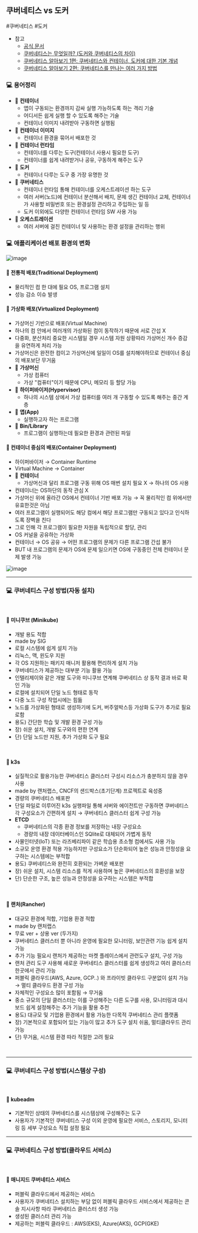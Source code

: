 
## 쿠버네티스 vs 도커
#쿠버네티스 #도커 
- 참고
	- [공식 문서](https://kubernetes.io/ko/docs/setup/)
	- [쿠버네티스는 무엇일까? (도커와 쿠버네티스의 차이)](https://velog.io/@yunuchoiii/%EC%BF%A0%EB%B2%84%EB%84%A4%ED%8B%B0%EC%8A%A4%EB%8A%94-%EB%AC%B4%EC%97%87%EC%9D%BC%EA%B9%8C-%EB%8F%84%EC%BB%A4%EC%99%80-%EC%BF%A0%EB%B2%84%EB%84%A4%ED%8B%B0%EC%8A%A4%EC%9D%98-%EC%B0%A8%EC%9D%B4)
	- [ 쿠버네티스 알아보기 1편: 쿠버네티스와 컨테이너, 도커에 대한 기본 개념](https://www.samsungsds.com/kr/insights/220222_kubernetes1.html)
	- [쿠버네티스 알아보기 2편: 쿠버네티스를 만나는 여러 가지 방법](https://www.samsungsds.com/kr/insights/kubernetes-2.html)

### 💻 용어정리
- 🚩 **컨테이너**
	- 앱이 구동되는 환경까지 감싸 실행 가능하도록 하는 격리 기술
	- 어디서든 쉽게 실행 할 수 있도록 해주는 기술
	- 컨테이너 이미지 내려받아 구동하면 실행됨
- 🚩 **컨테이너 이미지**
	- 컨테이너 환경을 묶어서 배포한 것
- 🚩 **컨테이너 런타임**
	- 컨테이너를 다루는 도구(컨테이너 사용시 필요한 도구)
	- 컨테이너를 쉽게 내려받거나 공유, 구동하게 해주는 도구
- 🚩 **도커**
	- 컨테이너 다루는 도구 중 가장 유명한 것
- 🚩 **쿠버네티스**
	- 컨테이너 런타임 통해 컨테이너를 오케스트레이션 하는 도구
	- 여러 서버(노드)에 컨테이너 분산해서 배치, 문제 생긴 컨테이너 교체, 컨테이너가 사용할 비밀번호 또는 환경설정 관리하고 주입하는 일 등
	- 도커 이외에도 다양한 컨테이너 런타임 SW 사용 가능
- 🚩 **오케스트레이션**
	- 여러 서버에 걸친 컨테이너 및 사용하는 환경 설정을 관리하는 행위


###  💻 애플리케이션 배포 환경의 변화
![image](https://github.com/ohohdmswl/TIL/assets/132552661/4b2acaca-76e0-4652-9750-07569dd0ac56)


<h4>📌 전통적 배포(Traditional Deployment)</h4>

- 물리적인 컴 한 대에 필요 OS, 프로그램 설치
- 성능 감소 이슈 발생


<h4>📌 가상화 배포(Virtualized Deployment)</h4>

- 가상머신 기반으로 배포(Virtual Machine)
- 하나의 컴 안에서 여러개의 가상화된 컴이 동작하기 때문에 서로 간섭 X
- 다중화, 분산처리 중요한 시스템일 경우 시스템 자원 상황따라 가상머신 개수 증감을 유연하게 처리 가능
- 가상머신은 완전한 컴이고 가상머신에 일일이 OS를 설치해야하므로 컨테이너 중심의 배포보단 무거움
-  🚩 **가상머신**
	- 가상 컴퓨터
	- 가상 "컴퓨터"이기 때문에 CPU, 메모리 등 할당 가능
- 🚩 **하이퍼바이저(Hypervisor)**
	- 하나의 시스템 상에서 가상 컴퓨터를 여러 개 구동할 수 있도록 해주는 중간 계층
- 🚩 **앱(App)**
	- 실행하고자 하는 프로그램
- 🚩 **Bin/Library**
	- 프로그램이 실행하는데 필요한 환경과 관련된 파일

<h4>📌 컨테이너 중심의 배포(Container Deployment)</h4>

- 하이퍼바이저 → Container Runtime
- Virtual Machine → Container
- 🚩 **컨테이너**
	- 가상머신과 달리 프로그램 구동 위해 OS 매번 설치 필요 X → 하나의 OS 사용
- 컨테이너는 OS하단의 동작 관심 X
- 가상머신 위에 올라간 OS에서 컨테이너 기반 배포 가능 → 꼭 물리적인 컴 위에서만 유효한것은 아님
- 여러 프로그램이 실행되어도 해당 컴에서 해당 프로그램만 구동되고 있다고 인식하도록 장벽을 친다
- 그로 인해 각 프로그램이 필요한 자원을 독립적으로 할당, 관리
- OS 커널을 공유하는 가상화
- 컨테이너 → OS 공유 → 어떤 프로그램의 문제가 다른 프로그램 간섭 불가 
- BUT 내 프로그램의 문제가 OS에 문제 일으키면 OS에 구동중인 전체 컨테이너 문제 발생 가능

![image](https://github.com/ohohdmswl/TIL/assets/132552661/362cf260-39cb-47fe-92fb-604da07e04a7)


<hr>

### 💻 쿠버네티스 구성 방법(자동 설치)
<br>

#### 📌 미니쿠브 (Minikube)
- 개발 용도 적합
- made by SIG
- 로컬 시스템에 쉽게 설치 가능
- 리눅스, 맥, 윈도우 지원
- 각 OS 지원하는 패키지 매니저 활용해 편리하게 설치 가능
- 쿠버네티스가 제공하는 대부분 기능 활용 가능
- 인텔리제이와 같은 개발 도구와 미니쿠브 연계해 쿠버네티스 상 동작 결과 바로 확인 가능
- 로컬에 설치되어 단일 노드 형태로 동작
- 다중 노드 구성 작업시에는 힘듦
- 노드를 가상화된 형태로 생성하기에 도커, 버주얼박스등 가상화 도구가 추가로 필요로함
- 용도) 간단한 학습 및 개발 환경 구성 가능
- 장) 쉬운 설치, 개발 도구와의 편한 연계
- 단) 단일 노드만 지원, 추가 가상화 도구 필요
<br>


#### 📌 k3s
- 실질적으로 활용가능한 쿠버네티스 클러스터 구성시 리소스가 충분하지 않을 경우 사용
- made by 랜처랩스, CNCF의 샌드박스(초기단계) 프로젝트로 육성중
- 경량의 쿠버네티스 배포판
- 단일 파일로 이루어진 k3s 실행파일 통해 서버와 에이전트만 구동하면 쿠버네티스 각 구성요소가 간편하게 설치 → 쿠버네티스 클러스터 쉽게 구성 가능
- **ETCD**
	- 쿠버네티스의 각종 환경 정보를 저장하는 내장 구성요소
	- 경량의 내장 데이터베이스인 SQlite로 대체되어 가볍게 동작
- 사물인터넷(IoT) 또는 라즈베리파이 같은 학습용 초소형 컴에서도 사용 가능
- 소규모 운영 환경 적용 가능하지만 구성요소가 단순화되어 높은 성능과 안정성을 요구하는 시스템에는 부적합
- 용도) 쿠버네티스와 완전히 호환되는 가벼운 배포판
- 장) 쉬운 설치, 시스템 리소스를 적게 사용하며 높은 쿠버네티스의 호환성을 보장
- 단) 단순한 구조, 높은 성능과 안정성을 요구하는 시스템은 부적합
<br>

#### 📌 랜처(Rancher)
- 대규모 환경에 적합, 기업용 환경 적합
- made by 랜처랩스
- 무료 ver + 상용 ver (두가지)
- 쿠버네티스 클러스터 뿐 아니라 운영에 필요한 모니터링, 보안관련 기능 쉽게 설치 가능
- 추가 기능 필요시 랜처가 제공하는 마켓 플레이스에서 관련도구 설치, 구성 가능
- 랜처 관리 도구 사용해 새로운 쿠버네티스 클러스터를 쉽게 생성하고 여러 클러스터 한곳에서 관리 가능
- 퍼블릭 클라우드(AWS, Azure, GCP..) 와 프라이빗 클라우드 구분없이 설치 가능 → 멀티 클라우드 환경 구성 가능
- 자체적인 구성요소 많이 포함됨 → 무거움
- 중소 규모의 단일 클러스터는 이를 구성해주는 다른 도구를 사용, 모니터링과 대시보드 쉽게 설정해주는 추가 기능을 활용 추천
- 용도) 대규모 및 기업용 환경에서 활용 가능한 다목적 쿠버네티스 관리 플랫폼
- 장) 기본적으로 포함되어 있는 기능이 많고 추가 도구 설치 쉬움, 멀티클라우드 관리 가능
- 단) 무거움, 시스템 환경 따라 적절한 고려 필요


<br>
<hr>


### 💻 쿠버네티스 구성 방법(시스템상 구성)
<br>

#### 📌 kubeadm
- 기본적인 상태의 쿠버네티스를 시스템상에 구성해주는 도구
- 사용자가 기본적인 쿠버네티스 구성 이외 운영에 필요한 서비스, 스토리지, 모니터링 등 세부 구성요소 직접 설정 필요


>
<hr>


### 💻 쿠버네티스 구성 방법(클라우드 서비스)
<br>

#### 📌 매니지드 쿠버네티스 서비스
- 퍼블릭 클라우드에서 제공하는 서비스
- 사용자가 쿠버네티스 설치하는 부담 없이 퍼블릭 클라우드 서비스에서 제공하는 콘솔 지시사항 따라 쿠버네티스 클러스터 생성 가능
- 생성된 클러스터 관리 가능
- 제공하는 퍼블릭 클라우드 : AWS(EKS), Azure(AKS), GCP(GKE)
